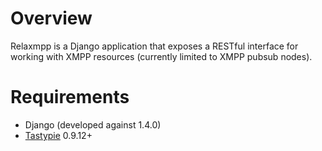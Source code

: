 # Overview
Relaxmpp is a Django application that exposes a RESTful interface for working with XMPP resources (currently limited to XMPP pubsub nodes).

# Requirements
* Django (developed against 1.4.0)
* [Tastypie](https://github.com/toastdriven/django-tastypie) 0.9.12+

